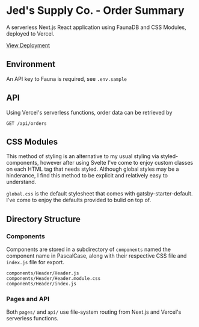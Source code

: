 # Jed's Supply Co. - Order Summary

A serverless Next.js React application using FaunaDB and CSS Modules, deployed to Vercel.

[View Deployment](https://jeds-supply-co.now.sh/)

## Environment

An API key to Fauna is required, see `.env.sample`

## API

Using Vercel's serverless functions, order data can be retrieved by

```text
GET /api/orders
```

## CSS Modules

This method of styling is an alternative to my usual styling via styled-components, however after using Svelte I've come to enjoy custom classes on each HTML tag that needs styled. Although global styles may be a hinderance, I find this method to be explicit and relatively easy to understand.

`global.css` is the default stylesheet that comes with gatsby-starter-default. I've come to enjoy the defaults provided to bulid on top of.

## Directory Structure

### Components

Components are stored in a subdirectory of `components` named the component name in PascalCase, along with their respective CSS file and `index.js` file for export.

```text
components/Header/Header.js
components/Header/Header.module.css
components/Header/index.js
```

### Pages and API

Both `pages/` and `api/` use file-system routing from Next.js and Vercel's serverless functions.
